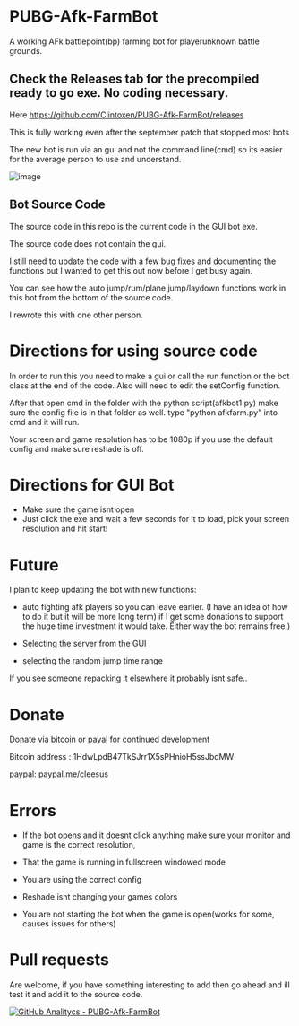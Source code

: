 # PUBG-Afk-FarmBot
A working AFk battlepoint(bp) farming bot for playerunknown battle grounds. 

## Check the Releases tab for the precompiled ready to go exe. No coding necessary.   
Here https://github.com/Clintoxen/PUBG-Afk-FarmBot/releases

This is fully working even after the september patch that stopped most bots

The new bot is run via an gui and not the command line(cmd) so its easier for the average person to use and understand. 


![image](https://i.imgur.com/g1D9wEJ.png)

## Bot Source Code
The source code in this repo is the current code in the GUI bot exe. 

The source code does not contain the gui.

I still need to update the code with a few bug fixes and documenting the functions but I wanted to get this out now before I get busy again.

You can see how the auto jump/rum/plane jump/laydown functions work in this bot from the bottom of the source code. 

I rewrote this with one other person.

# Directions for using source code

In order to run this you need to make a gui or call the run function or the bot class at the end of the code. Also will need to edit the setConfig function.

After that open cmd in the folder with the python script(afkbot1.py) make sure the config file is in that folder as well. type "python afkfarm.py" into cmd and it will run.

Your screen and game resolution has to be 1080p if you use the default config and make sure reshade is off.

# Directions for GUI Bot
* Make sure the game isnt open
* Just click the exe and wait a few seconds for it to load, pick your screen resolution and hit start!

# Future

I plan to keep updating the bot with new functions: 

* auto fighting afk players so you can leave earlier. (I have an idea of how to do it but it will be more long term) if I get some donations to support the huge time investment it would take. Either way the bot remains free.)

* Selecting  the server from the GUI

* selecting the random jump time range

If you see someone repacking it elsewhere it probably isnt safe..

# Donate
Donate via bitcoin or payal for continued development 

Bitcoin address : 1HdwLpdB47TkSJrr1X5sPHnioH5ssJbdMW 

paypal: paypal.me/cleesus

# Errors

* If the bot opens and it doesnt click anything make sure your monitor and game is the correct resolution, 

* That the game is running in fullscreen windowed mode 

* You are using the correct config

* Reshade isnt changing your games colors

* You are not starting the bot when the game is open(works for some, causes issues for others)

# Pull requests
Are welcome, if you have something interesting to add then go ahead and ill test it and add it to the source code.


[![GitHub Analitycs - PUBG-Afk-FarmBot](http://github-analytics.apphb.com/badges/RepositoryDownloads/109323214.svg)](http://github-analytics.apphb.com/) 
